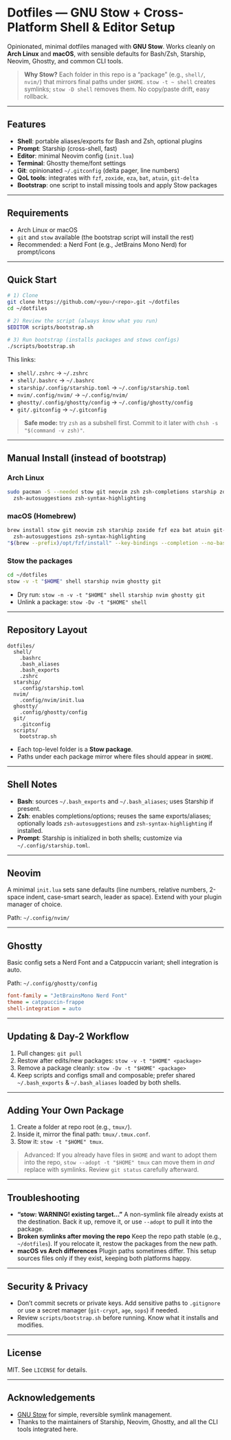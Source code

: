 # Dotfiles — GNU Stow + Cross-Platform Shell & Editor Setup

Opinionated, minimal dotfiles managed with **GNU Stow**. Works cleanly on **Arch Linux** and **macOS**, with sensible defaults for Bash/Zsh, Starship, Neovim, Ghostty, and common CLI tools.

> **Why Stow?** Each folder in this repo is a “package” (e.g., `shell/`, `nvim/`) that mirrors final paths under `$HOME`. `stow -t ~ shell` creates symlinks; `stow -D shell` removes them. No copy/paste drift, easy rollback.

---

## Features

* **Shell**: portable aliases/exports for Bash and Zsh, optional plugins
* **Prompt**: Starship (cross-shell, fast)
* **Editor**: minimal Neovim config (`init.lua`)
* **Terminal**: Ghostty theme/font settings
* **Git**: opinionated `~/.gitconfig` (delta pager, line numbers)
* **QoL tools**: integrates with `fzf`, `zoxide`, `eza`, `bat`, `atuin`, `git-delta`
* **Bootstrap**: one script to install missing tools and apply Stow packages

---

## Requirements

* Arch Linux or macOS
* `git` and `stow` available (the bootstrap script will install the rest)
* Recommended: a Nerd Font (e.g., JetBrains Mono Nerd) for prompt/icons

---

## Quick Start

```bash
# 1) Clone
git clone https://github.com/<you>/<repo>.git ~/dotfiles
cd ~/dotfiles

# 2) Review the script (always know what you run)
$EDITOR scripts/bootstrap.sh

# 3) Run bootstrap (installs packages and stows configs)
./scripts/bootstrap.sh
```

This links:

* `shell/.zshrc` → `~/.zshrc`
* `shell/.bashrc` → `~/.bashrc`
* `starship/.config/starship.toml` → `~/.config/starship.toml`
* `nvim/.config/nvim/` → `~/.config/nvim/`
* `ghostty/.config/ghostty/config` → `~/.config/ghostty/config`
* `git/.gitconfig` → `~/.gitconfig`

> **Safe mode:** try `zsh` as a subshell first. Commit to it later with `chsh -s "$(command -v zsh)"`.

---

## Manual Install (instead of bootstrap)

### Arch Linux

```bash
sudo pacman -S --needed stow git neovim zsh zsh-completions starship zoxide fzf eza bat atuin git-delta \
  zsh-autosuggestions zsh-syntax-highlighting
```

### macOS (Homebrew)

```bash
brew install stow git neovim zsh starship zoxide fzf eza bat atuin git-delta \
  zsh-autosuggestions zsh-syntax-highlighting
"$(brew --prefix)/opt/fzf/install" --key-bindings --completion --no-bash --no-fish
```

### Stow the packages

```bash
cd ~/dotfiles
stow -v -t "$HOME" shell starship nvim ghostty git
```

* Dry run: `stow -n -v -t "$HOME" shell starship nvim ghostty git`
* Unlink a package: `stow -Dv -t "$HOME" shell`

---

## Repository Layout

```
dotfiles/
  shell/
    .bashrc
    .bash_aliases
    .bash_exports
    .zshrc
  starship/
    .config/starship.toml
  nvim/
    .config/nvim/init.lua
  ghostty/
    .config/ghostty/config
  git/
    .gitconfig
  scripts/
    bootstrap.sh
```

* Each top-level folder is a **Stow package**.
* Paths under each package mirror where files should appear in `$HOME`.

---

## Shell Notes

* **Bash**: sources `~/.bash_exports` and `~/.bash_aliases`; uses Starship if present.
* **Zsh**: enables completions/options; reuses the same exports/aliases; optionally loads `zsh-autosuggestions` and `zsh-syntax-highlighting` if installed.
* **Prompt**: Starship is initialized in both shells; customize via `~/.config/starship.toml`.

---

## Neovim

A minimal `init.lua` sets sane defaults (line numbers, relative numbers, 2-space indent, case-smart search, leader as space). Extend with your plugin manager of choice.

Path: `~/.config/nvim/`

---

## Ghostty

Basic config sets a Nerd Font and a Catppuccin variant; shell integration is auto.

Path: `~/.config/ghostty/config`

```ini
font-family = "JetBrainsMono Nerd Font"
theme = catppuccin-frappe
shell-integration = auto
```

---

## Updating & Day-2 Workflow

1. Pull changes: `git pull`
2. Restow after edits/new packages: `stow -v -t "$HOME" <package>`
3. Remove a package cleanly: `stow -Dv -t "$HOME" <package>`
4. Keep scripts and configs small and composable; prefer shared `~/.bash_exports` & `~/.bash_aliases` loaded by both shells.

---

## Adding Your Own Package

1. Create a folder at repo root (e.g., `tmux/`).
2. Inside it, mirror the final path: `tmux/.tmux.conf`.
3. Stow it: `stow -t "$HOME" tmux`.

> Advanced: If you already have files in `$HOME` and want to adopt them into the repo, `stow --adopt -t "$HOME" tmux` can move them in *and* replace with symlinks. Review `git status` carefully afterward.

---

## Troubleshooting

* **“stow: WARNING! existing target…”**
  A non-symlink file already exists at the destination. Back it up, remove it, or use `--adopt` to pull it into the package.
* **Broken symlinks after moving the repo**
  Keep the repo path stable (e.g., `~/dotfiles`). If you relocate it, restow the packages from the new path.
* **macOS vs Arch differences**
  Plugin paths sometimes differ. This setup sources files only if they exist, keeping both platforms happy.

---

## Security & Privacy

* Don’t commit secrets or private keys.
  Add sensitive paths to `.gitignore` or use a secret manager (`git-crypt`, `age`, `sops`) if needed.
* Review `scripts/bootstrap.sh` before running. Know what it installs and modifies.

---

## License

MIT. See `LICENSE` for details.

---

## Acknowledgements

* [GNU Stow](https://www.gnu.org/software/stow/) for simple, reversible symlink management.
* Thanks to the maintainers of Starship, Neovim, Ghostty, and all the CLI tools integrated here.

